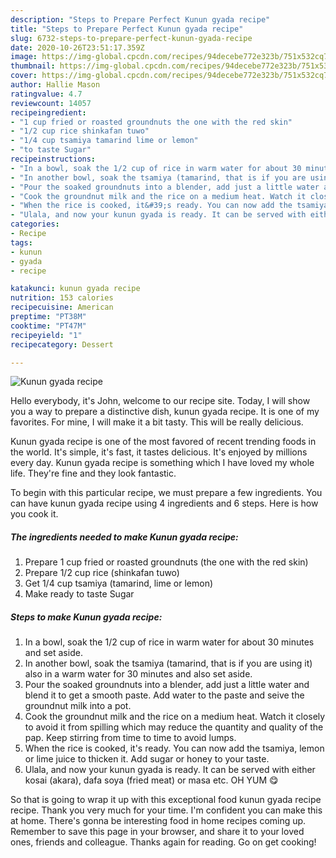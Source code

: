 ```yaml
---
description: "Steps to Prepare Perfect Kunun gyada recipe"
title: "Steps to Prepare Perfect Kunun gyada recipe"
slug: 6732-steps-to-prepare-perfect-kunun-gyada-recipe
date: 2020-10-26T23:51:17.359Z
image: https://img-global.cpcdn.com/recipes/94decebe772e323b/751x532cq70/kunun-gyada-recipe-recipe-main-photo.jpg
thumbnail: https://img-global.cpcdn.com/recipes/94decebe772e323b/751x532cq70/kunun-gyada-recipe-recipe-main-photo.jpg
cover: https://img-global.cpcdn.com/recipes/94decebe772e323b/751x532cq70/kunun-gyada-recipe-recipe-main-photo.jpg
author: Hallie Mason
ratingvalue: 4.7
reviewcount: 14057
recipeingredient:
- "1 cup fried or roasted groundnuts the one with the red skin"
- "1/2 cup rice shinkafan tuwo"
- "1/4 cup tsamiya tamarind lime or lemon"
- "to taste Sugar"
recipeinstructions:
- "In a bowl, soak the 1/2 cup of rice in warm water for about 30 minutes and set aside."
- "In another bowl, soak the tsamiya (tamarind, that is if you are using it) also in a warm water for 30 minutes and also set aside."
- "Pour the soaked groundnuts into a blender, add just a little water and blend it to get a smooth paste. Add water to the paste and seive the groundnut milk into a pot."
- "Cook the groundnut milk and the rice on a medium heat. Watch it closely to avoid it from spilling which may reduce the quantity and quality of the pap. Keep stirring from time to time to avoid lumps."
- "When the rice is cooked, it&#39;s ready. You can now add the tsamiya, lemon or lime juice to thicken it. Add sugar or honey to your taste."
- "Ulala, and now your kunun gyada is ready. It can be served with either kosai (akara), dafa soya (fried meat) or masa etc. OH YUM 😋"
categories:
- Recipe
tags:
- kunun
- gyada
- recipe

katakunci: kunun gyada recipe 
nutrition: 153 calories
recipecuisine: American
preptime: "PT38M"
cooktime: "PT47M"
recipeyield: "1"
recipecategory: Dessert

---
```



![Kunun gyada recipe](https://img-global.cpcdn.com/recipes/94decebe772e323b/751x532cq70/kunun-gyada-recipe-recipe-main-photo.jpg)

Hello everybody, it's John, welcome to our recipe site. Today, I will show you a way to prepare a distinctive dish, kunun gyada recipe. It is one of my favorites. For mine, I will make it a bit tasty. This will be really delicious.

Kunun gyada recipe is one of the most favored of recent trending foods in the world. It's simple, it's fast, it tastes delicious. It's enjoyed by millions every day. Kunun gyada recipe is something which I have loved my whole life. They're fine and they look fantastic.




To begin with this particular recipe, we must prepare a few ingredients. You can have kunun gyada recipe using 4 ingredients and 6 steps. Here is how you cook it.

<!--inarticleads1-->

##### The ingredients needed to make Kunun gyada recipe:

1. Prepare 1 cup fried or roasted groundnuts (the one with the red skin)
1. Prepare 1/2 cup rice (shinkafan tuwo)
1. Get 1/4 cup tsamiya (tamarind, lime or lemon)
1. Make ready to taste Sugar




<!--inarticleads2-->

##### Steps to make Kunun gyada recipe:

1. In a bowl, soak the 1/2 cup of rice in warm water for about 30 minutes and set aside.
1. In another bowl, soak the tsamiya (tamarind, that is if you are using it) also in a warm water for 30 minutes and also set aside.
1. Pour the soaked groundnuts into a blender, add just a little water and blend it to get a smooth paste. Add water to the paste and seive the groundnut milk into a pot.
1. Cook the groundnut milk and the rice on a medium heat. Watch it closely to avoid it from spilling which may reduce the quantity and quality of the pap. Keep stirring from time to time to avoid lumps.
1. When the rice is cooked, it&#39;s ready. You can now add the tsamiya, lemon or lime juice to thicken it. Add sugar or honey to your taste.
1. Ulala, and now your kunun gyada is ready. It can be served with either kosai (akara), dafa soya (fried meat) or masa etc. OH YUM 😋




So that is going to wrap it up with this exceptional food kunun gyada recipe recipe. Thank you very much for your time. I'm confident you can make this at home. There's gonna be interesting food in home recipes coming up. Remember to save this page in your browser, and share it to your loved ones, friends and colleague. Thanks again for reading. Go on get cooking!
